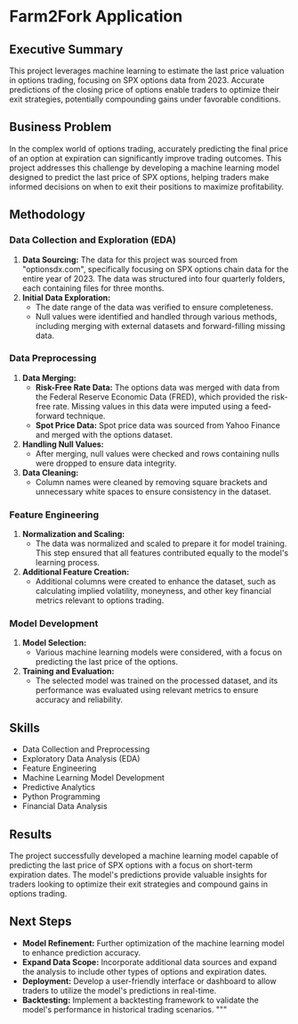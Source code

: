 # Farm2Fork Application

## Executive Summary
This project leverages machine learning to estimate the last price valuation in options trading, focusing on SPX options data from 2023. Accurate predictions of the closing price of options enable traders to optimize their exit strategies, potentially compounding gains under favorable conditions.

## Business Problem
In the complex world of options trading, accurately predicting the final price of an option at expiration can significantly improve trading outcomes. This project addresses this challenge by developing a machine learning model designed to predict the last price of SPX options, helping traders make informed decisions on when to exit their positions to maximize profitability.

## Methodology

### Data Collection and Exploration (EDA)
1. **Data Sourcing:** The data for this project was sourced from "optionsdx.com", specifically focusing on SPX options chain data for the entire year of 2023. The data was structured into four quarterly folders, each containing files for three months.
2. **Initial Data Exploration:**
   - The date range of the data was verified to ensure completeness.
   - Null values were identified and handled through various methods, including merging with external datasets and forward-filling missing data.

### Data Preprocessing
1. **Data Merging:**
   - **Risk-Free Rate Data:** The options data was merged with data from the Federal Reserve Economic Data (FRED), which provided the risk-free rate. Missing values in this data were imputed using a feed-forward technique.
   - **Spot Price Data:** Spot price data was sourced from Yahoo Finance and merged with the options dataset.
2. **Handling Null Values:**
   - After merging, null values were checked and rows containing nulls were dropped to ensure data integrity.
3. **Data Cleaning:**
   - Column names were cleaned by removing square brackets and unnecessary white spaces to ensure consistency in the dataset.

### Feature Engineering
1. **Normalization and Scaling:**
   - The data was normalized and scaled to prepare it for model training. This step ensured that all features contributed equally to the model's learning process.
2. **Additional Feature Creation:**
   - Additional columns were created to enhance the dataset, such as calculating implied volatility, moneyness, and other key financial metrics relevant to options trading.

### Model Development
1. **Model Selection:**
   - Various machine learning models were considered, with a focus on predicting the last price of the options.
2. **Training and Evaluation:**
   - The selected model was trained on the processed dataset, and its performance was evaluated using relevant metrics to ensure accuracy and reliability.

## Skills
- Data Collection and Preprocessing
- Exploratory Data Analysis (EDA)
- Feature Engineering
- Machine Learning Model Development
- Predictive Analytics
- Python Programming
- Financial Data Analysis

## Results
The project successfully developed a machine learning model capable of predicting the last price of SPX options with a focus on short-term expiration dates. The model's predictions provide valuable insights for traders looking to optimize their exit strategies and compound gains in options trading.

## Next Steps
- **Model Refinement:** Further optimization of the machine learning model to enhance prediction accuracy.
- **Expand Data Scope:** Incorporate additional data sources and expand the analysis to include other types of options and expiration dates.
- **Deployment:** Develop a user-friendly interface or dashboard to allow traders to utilize the model's predictions in real-time.
- **Backtesting:** Implement a backtesting framework to validate the model's performance in historical trading scenarios.
"""
